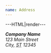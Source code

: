 ```yaml
---
name: Address
---
```


---HTML|render---

<address>
	<strong>Company Name</strong><br>
	123 Main Street<br>
	City, <abbr title="State">ST</abbr> 12345
</address>